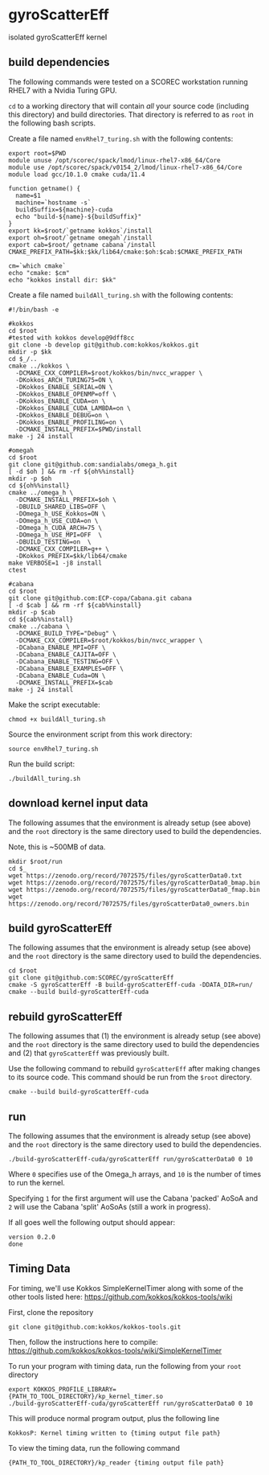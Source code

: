 # gyroScatterEff
isolated gyroScatterEff kernel

## build dependencies

The following commands were tested on a SCOREC workstation running RHEL7 with a
Nvidia Turing GPU.

`cd` to a working directory that will contain *all* your source code (including
this directory) and build directories.  That directory is referred to as `root`
in the following bash scripts.

Create a file named `envRhel7_turing.sh` with the following contents:

```
export root=$PWD 
module unuse /opt/scorec/spack/lmod/linux-rhel7-x86_64/Core 
module use /opt/scorec/spack/v0154_2/lmod/linux-rhel7-x86_64/Core 
module load gcc/10.1.0 cmake cuda/11.4

function getname() {
  name=$1
  machine=`hostname -s`
  buildSuffix=${machine}-cuda
  echo "build-${name}-${buildSuffix}"
}
export kk=$root/`getname kokkos`/install
export oh=$root/`getname omegah`/install
export cab=$root/`getname cabana`/install
CMAKE_PREFIX_PATH=$kk:$kk/lib64/cmake:$oh:$cab:$CMAKE_PREFIX_PATH

cm=`which cmake`
echo "cmake: $cm"
echo "kokkos install dir: $kk"
```


Create a file named `buildAll_turing.sh` with the following contents:

```
#!/bin/bash -e

#kokkos
cd $root
#tested with kokkos develop@9dff8cc
git clone -b develop git@github.com:kokkos/kokkos.git
mkdir -p $kk
cd $_/..
cmake ../kokkos \
  -DCMAKE_CXX_COMPILER=$root/kokkos/bin/nvcc_wrapper \
  -DKokkos_ARCH_TURING75=ON \
  -DKokkos_ENABLE_SERIAL=ON \
  -DKokkos_ENABLE_OPENMP=off \
  -DKokkos_ENABLE_CUDA=on \
  -DKokkos_ENABLE_CUDA_LAMBDA=on \
  -DKokkos_ENABLE_DEBUG=on \
  -DKokkos_ENABLE_PROFILING=on \
  -DCMAKE_INSTALL_PREFIX=$PWD/install
make -j 24 install

#omegah
cd $root
git clone git@github.com:sandialabs/omega_h.git
[ -d $oh ] && rm -rf ${oh%%install}
mkdir -p $oh 
cd ${oh%%install}
cmake ../omega_h \
  -DCMAKE_INSTALL_PREFIX=$oh \
  -DBUILD_SHARED_LIBS=OFF \
  -DOmega_h_USE_Kokkos=ON \
  -DOmega_h_USE_CUDA=on \
  -DOmega_h_CUDA_ARCH=75 \
  -DOmega_h_USE_MPI=OFF  \
  -DBUILD_TESTING=on  \
  -DCMAKE_CXX_COMPILER=g++ \
  -DKokkos_PREFIX=$kk/lib64/cmake
make VERBOSE=1 -j8 install
ctest

#cabana
cd $root
git clone git@github.com:ECP-copa/Cabana.git cabana
[ -d $cab ] && rm -rf ${cab%%install}
mkdir -p $cab
cd ${cab%%install}
cmake ../cabana \
  -DCMAKE_BUILD_TYPE="Debug" \
  -DCMAKE_CXX_COMPILER=$root/kokkos/bin/nvcc_wrapper \
  -DCabana_ENABLE_MPI=OFF \
  -DCabana_ENABLE_CAJITA=OFF \
  -DCabana_ENABLE_TESTING=OFF \
  -DCabana_ENABLE_EXAMPLES=OFF \
  -DCabana_ENABLE_Cuda=ON \
  -DCMAKE_INSTALL_PREFIX=$cab
make -j 24 install
```

Make the script executable:

```
chmod +x buildAll_turing.sh
```


Source the environment script from this work directory:

```
source envRhel7_turing.sh
```

Run the build script:

```
./buildAll_turing.sh
```

## download kernel input data

The following assumes that the environment is already setup (see above) and the
`root` directory is the same directory used to build the dependencies.

Note, this is ~500MB of data.  

```
mkdir $root/run 
cd $_
wget https://zenodo.org/record/7072575/files/gyroScatterData0.txt
wget https://zenodo.org/record/7072575/files/gyroScatterData0_bmap.bin
wget https://zenodo.org/record/7072575/files/gyroScatterData0_fmap.bin
wget https://zenodo.org/record/7072575/files/gyroScatterData0_owners.bin
```


## build gyroScatterEff

The following assumes that the environment is already setup (see above) and the
`root` directory is the same directory used to build the dependencies.

```
cd $root
git clone git@github.com:SCOREC/gyroScatterEff
cmake -S gyroScatterEff -B build-gyroScatterEff-cuda -DDATA_DIR=run/
cmake --build build-gyroScatterEff-cuda 
```

## rebuild gyroScatterEff

The following assumes that (1) the environment is already setup (see above) and the
`root` directory is the same directory used to build the dependencies and (2) that `gyroScatterEff` was previously built.

Use the following command to rebuild `gyroScatterEff` after making changes to its source code.  This command should be run from the `$root` directory.

```
cmake --build build-gyroScatterEff-cuda 
```

## run 

The following assumes that the environment is already setup (see above) and the
`root` directory is the same directory used to build the dependencies.

```
./build-gyroScatterEff-cuda/gyroScatterEff run/gyroScatterData0 0 10
```

Where `0` specifies use of the Omega_h arrays, and `10` is the number of times to run the kernel.

Specifying `1` for the first argument will use the Cabana 'packed' AoSoA and `2` will use the Cabana 'split' AoSoAs (still a work in progress).

If all goes well the following output should appear:

```
version 0.2.0
done
```

## Timing Data

For timing, we'll use Kokkos SimpleKernelTimer along with some of the other tools listed here:
https://github.com/kokkos/kokkos-tools/wiki

First, clone the repository
```
git clone git@github.com:kokkos/kokkos-tools.git
```
Then, follow the instructions here to compile:
https://github.com/kokkos/kokkos-tools/wiki/SimpleKernelTimer

To run your program with timing data, run the following from your `root` directory
```
export KOKKOS_PROFILE_LIBRARY={PATH_TO_TOOL_DIRECTORY}/kp_kernel_timer.so
./build-gyroScatterEff-cuda/gyroScatterEff run/gyroScatterData0 0 10
```
This will produce normal program output, plus the following line
```
KokkosP: Kernel timing written to {timing output file path}
```

To view the timing data, run the following command
```
{PATH_TO_TOOL_DIRECTORY}/kp_reader {timing output file path}
```
